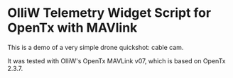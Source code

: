 OlliW Telemetry Widget Script for OpenTx with MAVlink
===========

This is a demo of a very simple drone quickshot: cable cam.

It was tested with OlliW's OpenTx MAVLink v07, which is based on OpenTx 2.3.7.

